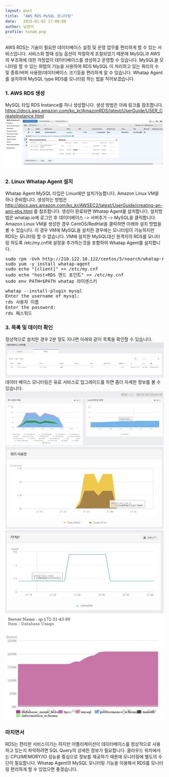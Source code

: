```yaml
---
layout: post
title:  "AWS RDS MySQL 모니터링"
date:   2015-01-02 17:00:00
author: 남형석
profile: hsnam.png
---
```

AWS RDS는 기술이 필요한 데이터베이스 설정 및 운영 업무를 편리하게 할 수 있는 서비스입니다. 서비스화 할때 성능 옵션이 적절하게 조절되었기 때문에 MySQL과 AWS의 부조화에 대한 걱정없이 데이터베이스를 생성하고 운영할 수 있습니다.
MySQL을 모니터링 할 수 있는 와탭의 기능을 사용하여 RDS MySQL 이 처리하고 있는 쿼리의 수 및 종류/버퍼 사용량/데이터베이스 크기등을 편리하게 알 수 있습니다.
Whatap Agent를 설치하여 MySQL type RDS를 모니터링 하는 법을 적어보겠습니다.

### 1. AWS RDS 생성
MySQL 타입 RDS Instance를 하나 생성합니다. 생성 방법은 아래 링크를 참조합니다.
https://docs.aws.amazon.com/ko_kr/AmazonRDS/latest/UserGuide/USER_CreateInstance.html
![AWS RDS](/assets/images/hsnam/02/2016-01-02-AWS-RDS-INSTANCE.PNG)

### 2. Linux Whatap Agent 설치
Whatap Agent MySQL 타입은 Linux에만 설치가능합니다. Amazon Linux VM을 하나 준비합니다.
생성하는 방법은 http://docs.aws.amazon.com/ko_kr/AWSEC2/latest/UserGuide/creating-an-ami-ebs.html 를 참조합니다.
생성이 완료되면 Whatap Agent를 설치합니다. 설치방법은 whatap.io에 로그인 후 데이터베이스 -> 서버추가 -> MySQL을 클릭합니다.
Amazon Linux VM을 생성한 경우 CentOS/RedHat을 클릭하면 아래와 설치 방법을 볼 수 있습니다. 
이 경우 VM에 MySQL을 설치한 경우에는 모니터링이 가능하지만 RDS는 모니터링 할 수 없습니다. 
VM에 설치한 MySQL대신 원격지의 RDS를 모니터링 하도록 /etc/my.cnf에 설정을 추가하는것을 포함하여 Whatap Agent를 설치합니다.
<pre>
sudo rpm -Uvh http://210.122.10.122/centos/5/noarch/whatap-repo-1.0-1.noarch.rpm
sudo yum -y install whatap-agent
sudo echo "[client]" >> /etc/my.cnf
sudo echo "host=RDS 엔드 포인트" >> /etc/my.cnf
sudo env PATH=$PATH whatap 라이센스키
</pre>
<pre>
whatap --install-plugin mysql
Enter the username of mysql:
rds 사용자 이름
Enter the password:
rds 패스워드
</pre>

### 3. 목록 및 데이터 확인
정상적으로 설치한 경우 2분 정도 지나면 아래와 같이 목록을 확인할 수 있습니다.
![DATABASE LIST](/assets/images/hsnam/02/2016-01-02-AWS-RDS-PERFORMANCE-LIST.PNG)
데이터 베이스 모니터링은 유료 서비스로 업그레이드를 하면 좀더 자세한 정보를 볼 수 있습니다.
![DATABASE LIST](/assets/images/hsnam/02/2016-01-02-AWS-RDS-PERFORMANCE1.PNG)
![DATABASE LIST](/assets/images/hsnam/02/2016-01-02-AWS-RDS-PERFORMANCE2.PNG)
![DATABASE LIST](/assets/images/hsnam/02/2016-01-02-AWS-RDS-PERFORMANCE3.PNG)
![DATABASE LIST](/assets/images/hsnam/02/2016-01-02-AWS-RDS-PERFORMANCE4.PNG)

### 마치면서 
RDS는 편리한 서비스이기는 하지만 어플리케이션이 데이터베이스를 정상적으로 사용하고 있는지 파악하려면 SQL Query의 상세한 정보가 필요합니다.
클라우드 워치에서는 CPU/MEMORY/IO 성능을 중심으로 정보를 제공하기 때문에 모니터링에 별도의 수단이 필요합니다.
Whatap Agent의 MySQL 모니터링 기능을 이용해서 RDS를 모니터링 편리하게 할 수 있었으면 좋겠습니다.

